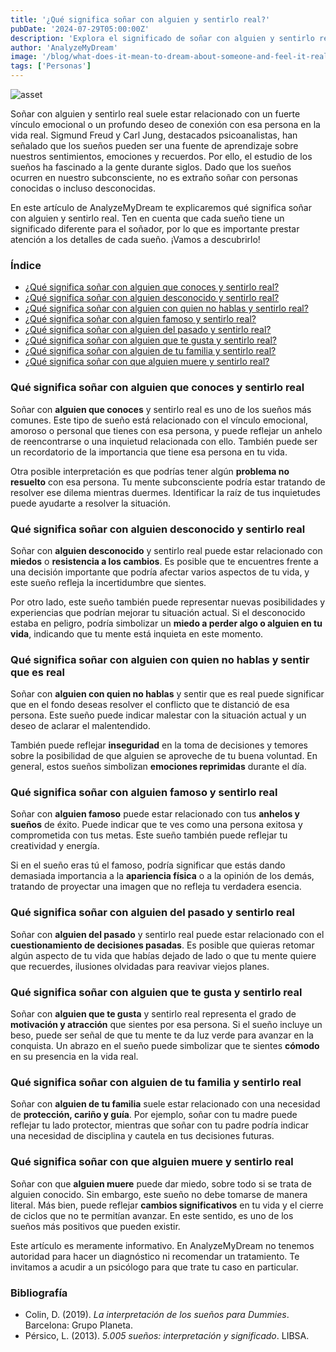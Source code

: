 ```yaml
---
title: '¿Qué significa soñar con alguien y sentirlo real?'
pubDate: '2024-07-29T05:00:00Z'
description: 'Explora el significado de soñar con alguien y sentirlo real, incluidos amigos, familiares, conocidos, desconocidos y personajes famosos.'
author: 'AnalyzeMyDream'
image: '/blog/what-does-it-mean-to-dream-about-someone-and-feel-it-real.jpeg'
tags: ['Personas']
---
```


![asset](/blog/what-does-it-mean-to-dream-about-someone-and-feel-it-real.jpeg)

Soñar con alguien y sentirlo real suele estar relacionado con un fuerte vínculo emocional o un profundo deseo de conexión con esa persona en la vida real. Sigmund Freud y Carl Jung, destacados psicoanalistas, han señalado que los sueños pueden ser una fuente de aprendizaje sobre nuestros sentimientos, emociones y recuerdos. Por ello, el estudio de los sueños ha fascinado a la gente durante siglos. Dado que los sueños ocurren en nuestro subconsciente, no es extraño soñar con personas conocidas o incluso desconocidas.

En este artículo de AnalyzeMyDream te explicaremos qué significa soñar con alguien y sentirlo real. Ten en cuenta que cada sueño tiene un significado diferente para el soñador, por lo que es importante prestar atención a los detalles de cada sueño. ¡Vamos a descubrirlo!

### Índice

- [¿Qué significa soñar con alguien que conoces y sentirlo real?](#qué-significa-soñar-con-alguien-que-conoces-y-sentirlo-real)
- [¿Qué significa soñar con alguien desconocido y sentirlo real?](#qué-significa-soñar-con-alguien-desconocido-y-sentirlo-real)
- [¿Qué significa soñar con alguien con quien no hablas y sentirlo real?](#qué-significa-soñar-con-alguien-con-quien-no-hablas-y-sentirlo-real)
- [¿Qué significa soñar con alguien famoso y sentirlo real?](#qué-significa-soñar-con-alguien-famoso-y-sentirlo-real)
- [¿Qué significa soñar con alguien del pasado y sentirlo real?](#qué-significa-soñar-con-alguien-del-pasado-y-sentirlo-real)
- [¿Qué significa soñar con alguien que te gusta y sentirlo real?](#qué-significa-soñar-con-alguien-que-te-gusta-y-sentirlo-real)
- [¿Qué significa soñar con alguien de tu familia y sentirlo real?](#qué-significa-soñar-con-alguien-de-tu-familia-y-sentirlo-real)
- [¿Qué significa soñar con que alguien muere y sentirlo real?](#qué-significa-soñar-con-que-alguien-muere-y-sentirlo-real)

### Qué significa soñar con alguien que conoces y sentirlo real

Soñar con **alguien que conoces** y sentirlo real es uno de los sueños más comunes. Este tipo de sueño está relacionado con el vínculo emocional, amoroso o personal que tienes con esa persona, y puede reflejar un anhelo de reencontrarse o una inquietud relacionada con ello. También puede ser un recordatorio de la importancia que tiene esa persona en tu vida.

Otra posible interpretación es que podrías tener algún **problema no resuelto** con esa persona. Tu mente subconsciente podría estar tratando de resolver ese dilema mientras duermes. Identificar la raíz de tus inquietudes puede ayudarte a resolver la situación.

### Qué significa soñar con alguien desconocido y sentirlo real

Soñar con **alguien desconocido** y sentirlo real puede estar relacionado con **miedos** o **resistencia a los cambios**. Es posible que te encuentres frente a una decisión importante que podría afectar varios aspectos de tu vida, y este sueño refleja la incertidumbre que sientes.

Por otro lado, este sueño también puede representar nuevas posibilidades y experiencias que podrían mejorar tu situación actual. Si el desconocido estaba en peligro, podría simbolizar un **miedo a perder algo o alguien en tu vida**, indicando que tu mente está inquieta en este momento.

### Qué significa soñar con alguien con quien no hablas y sentir que es real

Soñar con **alguien con quien no hablas** y sentir que es real puede significar que en el fondo deseas resolver el conflicto que te distanció de esa persona. Este sueño puede indicar malestar con la situación actual y un deseo de aclarar el malentendido.

También puede reflejar **inseguridad** en la toma de decisiones y temores sobre la posibilidad de que alguien se aproveche de tu buena voluntad. En general, estos sueños simbolizan **emociones reprimidas** durante el día.

### Qué significa soñar con alguien famoso y sentirlo real

Soñar con **alguien famoso** puede estar relacionado con tus **anhelos y sueños** de éxito. Puede indicar que te ves como una persona exitosa y comprometida con tus metas. Este sueño también puede reflejar tu creatividad y energía.

Si en el sueño eras tú el famoso, podría significar que estás dando demasiada importancia a la **apariencia física** o a la opinión de los demás, tratando de proyectar una imagen que no refleja tu verdadera esencia.

### Qué significa soñar con alguien del pasado y sentirlo real

Soñar con **alguien del pasado** y sentirlo real puede estar relacionado con el **cuestionamiento de decisiones pasadas**. Es posible que quieras retomar algún aspecto de tu vida que habías dejado de lado o que tu mente quiere que recuerdes, ilusiones olvidadas para reavivar viejos planes.

### Qué significa soñar con alguien que te gusta y sentirlo real

Soñar con **alguien que te gusta** y sentirlo real representa el grado de **motivación y atracción** que sientes por esa persona. Si el sueño incluye un beso, puede ser señal de que tu mente te da luz verde para avanzar en la conquista. Un abrazo en el sueño puede simbolizar que te sientes **cómodo** en su presencia en la vida real.

### Qué significa soñar con alguien de tu familia y sentirlo real

Soñar con **alguien de tu familia** suele estar relacionado con una necesidad de **protección, cariño y guía**. Por ejemplo, soñar con tu madre puede reflejar tu lado protector, mientras que soñar con tu padre podría indicar una necesidad de disciplina y cautela en tus decisiones futuras.

### Qué significa soñar con que alguien muere y sentirlo real

Soñar con que **alguien muere** puede dar miedo, sobre todo si se trata de alguien conocido. Sin embargo, este sueño no debe tomarse de manera literal. Más bien, puede reflejar **cambios significativos** en tu vida y el cierre de ciclos que no te permitían avanzar. En este sentido, es uno de los sueños más positivos que pueden existir.

Este artículo es meramente informativo. En AnalyzeMyDream no tenemos autoridad para hacer un diagnóstico ni recomendar un tratamiento. Te invitamos a acudir a un psicólogo para que trate tu caso en particular.

### Bibliografía

- Colin, D. (2019). *La interpretación de los sueños para Dummies*. Barcelona: Grupo Planeta.
- Pérsico, L. (2013). *5.005 sueños: interpretación y significado*. LIBSA.

